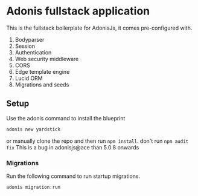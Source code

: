 # Adonis fullstack application

This is the fullstack boilerplate for AdonisJs, it comes pre-configured with.

1. Bodyparser
2. Session
3. Authentication
4. Web security middleware
5. CORS
6. Edge template engine
7. Lucid ORM
8. Migrations and seeds

## Setup

Use the adonis command to install the blueprint

```bash
adonis new yardstick
```

or manually clone the repo and then run `npm install`.
don't run `npm audit fix`
This is a bug in adonisjs@ace than 5.0.8 onwards

### Migrations

Run the following command to run startup migrations.

```js
adonis migration:run
```
